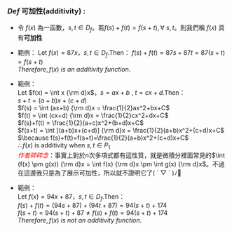 ### $Def$ 可加性(additivity) :
- 令 $f(x)$ 為一函數，$s,t \in D_f$。若$f(s) + f(t) = f(s+t) , \forall ~s,t$。則我們稱 $f(x)$ 具有**可加性**

- 範例： Let $f(x)=87x$，$s,t \in D_f$.Then：
$f(s)+f(t)=87s+87t=87(s+t)=f(s+t)$</br>
$Therefore, f(x)~is~an~additivity~function.$

- 範例：</br>Let $f(x) = \int x {\rm d}x$，$s=ax+b~,~t=cx+d$.Then：</br>
$s+t= (a+b)x+(c+d)$</br>
$f(s) = \int (ax+b) {\rm d}x = \frac{1}{2}ax^2+bx+C$</br>
$f(t) = \int (cx+d) {\rm d}x = \frac{1}{2}cx^2+dx+C$</br>
$f(s)+f(t) = \frac{1}{2}(a+c)x^2+(b+d)x+C$</br>
$f(s+t) = \int [(a+b)x+(c+d)] {\rm d}x = \frac{1}{2}(a+b)x^2+(c+d)x+C$</br>
$\because f(s)+f(t)=f(s+t)=\frac{1}{2}(a+b)x^2+(c+d)x+C$</br>
$\therefore f(x)$ is additivity when $s,t \in P_1$</br>
 _<font color=#FF0000>作者碎碎念</font>_：事實上對於$n$次多項式都有這性質，就是微積分裡面常見的$\int (f(x) \pm g(x)) {\rm d}x = \int f(x) {\rm d}x \pm \int g(x) {\rm d}x$。不過在這邊我只是為了展示可加性，所以就不證明它了( ´ ▽ ` )ﾉ

 - 範例：</br>Let $f(x)=94x+87$，$s,t \in D_f.$Then：</br>
 $f(s)+f(t)=(94s+87)+(94t+87)=94(s+t)+174$</br>
 $f(s+t)=94(s+t)+87 \neq f(s)+f(t)=94(s+t)+174$</br>
 $Therefore, f(x)~is~not~an~additivity~function.$